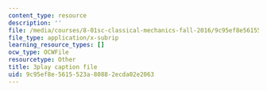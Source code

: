 ```yaml
---
content_type: resource
description: ''
file: /media/courses/8-01sc-classical-mechanics-fall-2016/9c95ef8e5615523a80882ecda02e2063_jM-JYT2j6Yw.vtt
file_type: application/x-subrip
learning_resource_types: []
ocw_type: OCWFile
resourcetype: Other
title: 3play caption file
uid: 9c95ef8e-5615-523a-8088-2ecda02e2063
---
```

